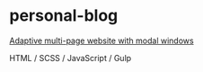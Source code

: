 # personal-blog

[Adaptive multi-page website with modal windows]()

HTML / 
SCSS / 
JavaScript / 
Gulp
